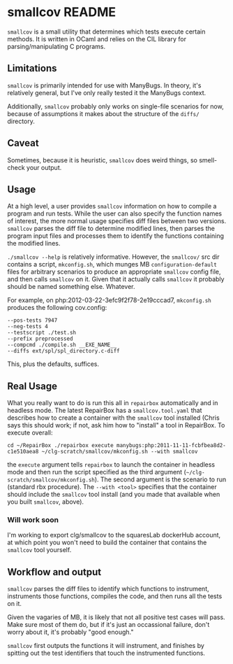 # smallcov README

`smallcov` is a small utility that determines which tests execute certain
methods.  It is written in OCaml and relies on the CIL library for
parsing/manipulating C programs.

## Limitations

`smallcov` is primarily intended for use with ManyBugs.  In theory, it's relatively
general, but I've only really tested it the ManyBugs context. 

Additionally, `smallcov` probably only works on single-file scenarios for now,
because of assumptions it makes about the structure of the `diffs/` directory.

## Caveat

Sometimes, because it is heuristic, `smallcov` does weird things, so smell-check
your output.

## Usage

At a high level, a user provides `smallcov` information on how to compile a
program and run tests.  While the user can also specify the function names of
interest, the more normal usage specifies diff files between two versions.
`smallcov` parses the diff file to determine modified lines, then parses the
program input files and processes them to identify the functions containing the
modified lines. 

`./smallcov --help` is relatively informative.  However, the `smallcov/` src dir
contains a script, `mkconfig.sh`, which munges MB `configuration-default` files for
arbitrary scenarios to produce an appropriate `smallcov` config file, and then
calls `smallcov` on it.  Given that it actually calls `smallcov` it probably
should be named something else.  Whatever.

For example, on php:2012-03-22-3efc9f2f78-2e19cccad7, `mkconfig.sh` produces the
following cov.config: 

```--program manifest.txt
--pos-tests 7947
--neg-tests 4
--testscript ./test.sh
--prefix preprocessed
--compcmd ./compile.sh __EXE_NAME__
--diffs ext/spl/spl_directory.c-diff
```

This, plus the defaults, suffices.  

## Real Usage

What you really want to do is run this all in `repairbox` automatically and in
headless mode.  The latest RepairBox has a `smallcov.tool.yaml` that describes how to 
create a container with the `smallcov` tool installed (Chris says this should work; if not, 
ask him how to "install" a tool in RepairBox.  To execute overall:

`cd ~/RepairBox
./repairbox execute manybugs:php:2011-11-11-fcbfbea8d2-c1e510aea8 ~/clg-scratch/smallcov/mkconfig.sh --with smallcov`

the `execute` argument tells `repairbox` to launch the container in headless mode
and then run the script specified as the third argument
(`~/clg-scratch/smallcov/mkconfig.sh`).  The second argument is the scenario to
run (standard rbx procedure).  The `--with <tool>` specifies that the container
should include the `smallcov` tool install (and you made that available when you
built `smallcov`, above).

### Will work soon

I'm working to export clg/smallcov to the squaresLab dockerHub account, at which
point you won't need to build the container that contains the `smallcov` tool yourself.

## Workflow and output

`smallcov` parses the diff files to identify which functions to instrument,
instruments those functions, compiles the code, and then runs all the tests on
it.

Given the vagaries of MB, it is likely that not all positive test cases will
pass.  Make sure most of them do, but if it's just an occassional failure, don't
worry about it, it's probably "good enough."

`smallcov` first outputs the functions it will instrument, and finishes by
spitting out the test identifiers that touch the instrumented functions.
